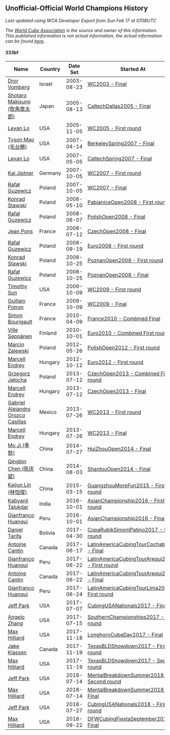 ## Unofficial-Official World Champions History

*Last updated using WCA Developer Export from Sun Feb 17 at 0708UTC*

*The [World Cube Association](https://www.worldcubeassociation.org) is the source and owner of this information. This published information is not actual information, the actual information can be found [here](https://www.worldcubeassociation.org/results).*

#### 333bf

|Name|Country|Date Set|Started At|Ended At|Days Held|  
|--|--|--|--|--|--|  
|[Dror Vomberg](https://www.worldcubeassociation.org/persons/2003VOMB01)|Israel|2003-08-23|[WC2003 - Final](https://www.worldcubeassociation.org/competitions/WC2003/results/all#e333bf_f)|1 year after [Euro2004](https://www.worldcubeassociation.org/competitions/Euro2004/results/all#e333bf_f)|715|  
|[Shotaro Makisumi (牧角章太郎)](https://www.worldcubeassociation.org/persons/2003MAKI01)|Japan|2005-08-13|[CaltechDallas2005 - Final](https://www.worldcubeassociation.org/competitions/CaltechDallas2005/results/all#e333bf_f)|[WC2005 - First round](https://www.worldcubeassociation.org/competitions/WC2005/results/all#e333bf_1)|85|  
|[Leyan Lo](https://www.worldcubeassociation.org/persons/2004LOLE01)|USA|2005-11-05|[WC2005 - First round](https://www.worldcubeassociation.org/competitions/WC2005/results/all#e333bf_1)|[BerkeleySpring2007 - Final](https://www.worldcubeassociation.org/competitions/BerkeleySpring2007/results/all#e333bf_f)|524|  
|[Tyson Mao (毛台勝)](https://www.worldcubeassociation.org/persons/2004MAOT02)|USA|2007-04-14|[BerkeleySpring2007 - Final](https://www.worldcubeassociation.org/competitions/BerkeleySpring2007/results/all#e333bf_f)|[CaltechSpring2007 - Final](https://www.worldcubeassociation.org/competitions/CaltechSpring2007/results/all#e333bf_f)|21|  
|[Leyan Lo](https://www.worldcubeassociation.org/persons/2004LOLE01)|USA|2007-05-05|[CaltechSpring2007 - Final](https://www.worldcubeassociation.org/competitions/CaltechSpring2007/results/all#e333bf_f)|[WC2007 - First round](https://www.worldcubeassociation.org/competitions/WC2007/results/all#e333bf_1)|155|  
|[Kai Jiptner](https://www.worldcubeassociation.org/persons/2007JIPT01)|Germany|2007-10-05|[WC2007 - First round](https://www.worldcubeassociation.org/competitions/WC2007/results/all#e333bf_1)|[WC2007 - Final](https://www.worldcubeassociation.org/competitions/WC2007/results/all#e333bf_f)|0|  
|[Rafał Guzewicz](https://www.worldcubeassociation.org/persons/2006GUZE01)|Poland|2007-10-05|[WC2007 - Final](https://www.worldcubeassociation.org/competitions/WC2007/results/all#e333bf_f)|[PabianiceOpen2008 - First round](https://www.worldcubeassociation.org/competitions/PabianiceOpen2008/results/all#e333bf_1)|216|  
|[Konrad Stawski](https://www.worldcubeassociation.org/persons/2007STAW01)|Poland|2008-05-10|[PabianiceOpen2008 - First round](https://www.worldcubeassociation.org/competitions/PabianiceOpen2008/results/all#e333bf_1)|[PolishOpen2008 - Final](https://www.worldcubeassociation.org/competitions/PolishOpen2008/results/all#e333bf_f)|28|  
|[Rafał Guzewicz](https://www.worldcubeassociation.org/persons/2006GUZE01)|Poland|2008-06-07|[PolishOpen2008 - Final](https://www.worldcubeassociation.org/competitions/PolishOpen2008/results/all#e333bf_f)|[CzechOpen2008 - Final](https://www.worldcubeassociation.org/competitions/CzechOpen2008/results/all#e333bf_f)|36|  
|[Jean Pons](https://www.worldcubeassociation.org/persons/2004PONS01)|France|2008-07-12|[CzechOpen2008 - Final](https://www.worldcubeassociation.org/competitions/CzechOpen2008/results/all#e333bf_f)|[Euro2008 - First round](https://www.worldcubeassociation.org/competitions/Euro2008/results/all#e333bf_1)|70|  
|[Rafał Guzewicz](https://www.worldcubeassociation.org/persons/2006GUZE01)|Poland|2008-09-19|[Euro2008 - First round](https://www.worldcubeassociation.org/competitions/Euro2008/results/all#e333bf_1)|[PoznanOpen2008 - First round](https://www.worldcubeassociation.org/competitions/PoznanOpen2008/results/all#e333bf_1)|34|  
|[Konrad Stawski](https://www.worldcubeassociation.org/persons/2007STAW01)|Poland|2008-10-25|[PoznanOpen2008 - First round](https://www.worldcubeassociation.org/competitions/PoznanOpen2008/results/all#e333bf_1)|[PoznanOpen2008 - Final](https://www.worldcubeassociation.org/competitions/PoznanOpen2008/results/all#e333bf_f)|0|  
|[Rafał Guzewicz](https://www.worldcubeassociation.org/persons/2006GUZE01)|Poland|2008-10-25|[PoznanOpen2008 - Final](https://www.worldcubeassociation.org/competitions/PoznanOpen2008/results/all#e333bf_f)|[WC2009 - First round](https://www.worldcubeassociation.org/competitions/WC2009/results/all#e333bf_1)|351|  
|[Timothy Sun](https://www.worldcubeassociation.org/persons/2007SUNT01)|USA|2009-10-09|[WC2009 - First round](https://www.worldcubeassociation.org/competitions/WC2009/results/all#e333bf_1)|[WC2009 - Final](https://www.worldcubeassociation.org/competitions/WC2009/results/all#e333bf_f)|0|  
|[Guillain Potron](https://www.worldcubeassociation.org/persons/2008POTR01)|France|2009-10-09|[WC2009 - Final](https://www.worldcubeassociation.org/competitions/WC2009/results/all#e333bf_f)|[France2010 - Combined Final](https://www.worldcubeassociation.org/competitions/France2010/results/all#e333bf_c)|180|  
|[Simon Bourigault](https://www.worldcubeassociation.org/persons/2007BOUR01)|France|2010-04-09|[France2010 - Combined Final](https://www.worldcubeassociation.org/competitions/France2010/results/all#e333bf_c)|[Euro2010 - Combined First round](https://www.worldcubeassociation.org/competitions/Euro2010/results/all#e333bf_d)|177|  
|[Ville Seppänen](https://www.worldcubeassociation.org/persons/2008SEPP01)|Finland|2010-10-01|[Euro2010 - Combined First round](https://www.worldcubeassociation.org/competitions/Euro2010/results/all#e333bf_d)|1 year after [KirkkonummiOpen2011](https://www.worldcubeassociation.org/competitions/KirkkonummiOpen2011/results/all#e333bf_f)|596|  
|[Marcin Zalewski](https://www.worldcubeassociation.org/persons/2011ZALE02)|Poland|2012-05-26|[PolishOpen2012 - First round](https://www.worldcubeassociation.org/competitions/PolishOpen2012/results/all#e333bf_1)|[Euro2012 - First round](https://www.worldcubeassociation.org/competitions/Euro2012/results/all#e333bf_1)|140|  
|[Marcell Endrey](https://www.worldcubeassociation.org/persons/2007ENDR01)|Hungary|2012-10-12|[Euro2012 - First round](https://www.worldcubeassociation.org/competitions/Euro2012/results/all#e333bf_1)|[CzechOpen2013 - Combined First round](https://www.worldcubeassociation.org/competitions/CzechOpen2013/results/all#e333bf_d)|273|  
|[Grzegorz Jałocha](https://www.worldcubeassociation.org/persons/2012JALO01)|Poland|2013-07-12|[CzechOpen2013 - Combined First round](https://www.worldcubeassociation.org/competitions/CzechOpen2013/results/all#e333bf_d)|[CzechOpen2013 - Final](https://www.worldcubeassociation.org/competitions/CzechOpen2013/results/all#e333bf_f)|0|  
|[Marcell Endrey](https://www.worldcubeassociation.org/persons/2007ENDR01)|Hungary|2013-07-12|[CzechOpen2013 - Final](https://www.worldcubeassociation.org/competitions/CzechOpen2013/results/all#e333bf_f)|[WC2013 - First round](https://www.worldcubeassociation.org/competitions/WC2013/results/all#e333bf_1)|14|  
|[Gabriel Alejandro Orozco Casillas](https://www.worldcubeassociation.org/persons/2008CASI01)|Mexico|2013-07-26|[WC2013 - First round](https://www.worldcubeassociation.org/competitions/WC2013/results/all#e333bf_1)|[WC2013 - Final](https://www.worldcubeassociation.org/competitions/WC2013/results/all#e333bf_f)|0|  
|[Marcell Endrey](https://www.worldcubeassociation.org/persons/2007ENDR01)|Hungary|2013-07-26|[WC2013 - Final](https://www.worldcubeassociation.org/competitions/WC2013/results/all#e333bf_f)|1 year after [WC2013](https://www.worldcubeassociation.org/competitions/WC2013/results/all#e333bf_f)|365|  
|[Mo Ji (季默)](https://www.worldcubeassociation.org/persons/2010JIMO01)|China|2014-07-27|[HuiZhouOpen2014 - Final](https://www.worldcubeassociation.org/competitions/HuiZhouOpen2014/results/all#e333bf_f)|[ShantouOpen2014 - Final](https://www.worldcubeassociation.org/competitions/ShantouOpen2014/results/all#e333bf_f)|7|  
|[Qingbin Chen (陈庆斌)](https://www.worldcubeassociation.org/persons/2011CHEN19)|China|2014-08-03|[ShantouOpen2014 - Final](https://www.worldcubeassociation.org/competitions/ShantouOpen2014/results/all#e333bf_f)|[GuangzhouMoreFun2015 - First round](https://www.worldcubeassociation.org/competitions/GuangzhouMoreFun2015/results/all#e333bf_1)|224|  
|[Kaijun Lin (林恺俊)](https://www.worldcubeassociation.org/persons/2013LINK01)|China|2015-03-15|[GuangzhouMoreFun2015 - First round](https://www.worldcubeassociation.org/competitions/GuangzhouMoreFun2015/results/all#e333bf_1)|[AsianChampionship2016 - First round](https://www.worldcubeassociation.org/competitions/AsianChampionship2016/results/all#e333bf_1)|568|  
|[Kabyanil Talukdar](https://www.worldcubeassociation.org/persons/2013TALU01)|India|2016-10-01|[AsianChampionship2016 - First round](https://www.worldcubeassociation.org/competitions/AsianChampionship2016/results/all#e333bf_1)|[AsianChampionship2016 - Final](https://www.worldcubeassociation.org/competitions/AsianChampionship2016/results/all#e333bf_f)|0|  
|[Gianfranco Huanqui](https://www.worldcubeassociation.org/persons/2013HUAN29)|Peru|2016-10-01|[AsianChampionship2016 - Final](https://www.worldcubeassociation.org/competitions/AsianChampionship2016/results/all#e333bf_f)|[CopaRubikSimonIPatino2017 - First round](https://www.worldcubeassociation.org/competitions/CopaRubikSimonIPatino2017/results/all#e333bf_1)|210|  
|[Daniel Tarifa](https://www.worldcubeassociation.org/persons/2016TARI02)|Bolivia|2017-04-30|[CopaRubikSimonIPatino2017 - First round](https://www.worldcubeassociation.org/competitions/CopaRubikSimonIPatino2017/results/all#e333bf_1)|[LatinAmericaCubingTourCochab2017 - Final](https://www.worldcubeassociation.org/competitions/LatinAmericaCubingTourCochab2017/results/all#e333bf_f)|48|  
|[Antoine Cantin](https://www.worldcubeassociation.org/persons/2010CANT02)|Canada|2017-06-17|[LatinAmericaCubingTourCochab2017 - Final](https://www.worldcubeassociation.org/competitions/LatinAmericaCubingTourCochab2017/results/all#e333bf_f)|[LatinAmericaCubingTourArequi2017 - First round](https://www.worldcubeassociation.org/competitions/LatinAmericaCubingTourArequi2017/results/all#e333bf_1)|4|  
|[Gianfranco Huanqui](https://www.worldcubeassociation.org/persons/2013HUAN29)|Peru|2017-06-22|[LatinAmericaCubingTourArequi2017 - First round](https://www.worldcubeassociation.org/competitions/LatinAmericaCubingTourArequi2017/results/all#e333bf_1)|[LatinAmericaCubingTourArequi2017 - Final](https://www.worldcubeassociation.org/competitions/LatinAmericaCubingTourArequi2017/results/all#e333bf_f)|0|  
|[Antoine Cantin](https://www.worldcubeassociation.org/persons/2010CANT02)|Canada|2017-06-22|[LatinAmericaCubingTourArequi2017 - Final](https://www.worldcubeassociation.org/competitions/LatinAmericaCubingTourArequi2017/results/all#e333bf_f)|[LatinAmericaCubingTourLima2017 - First round](https://www.worldcubeassociation.org/competitions/LatinAmericaCubingTourLima2017/results/all#e333bf_1)|3|  
|[Gianfranco Huanqui](https://www.worldcubeassociation.org/persons/2013HUAN29)|Peru|2017-06-24|[LatinAmericaCubingTourLima2017 - First round](https://www.worldcubeassociation.org/competitions/LatinAmericaCubingTourLima2017/results/all#e333bf_1)|[CubingUSANationals2017 - Final](https://www.worldcubeassociation.org/competitions/CubingUSANationals2017/results/all#e333bf_f)|14|  
|[Jeff Park](https://www.worldcubeassociation.org/persons/2015PARK08)|USA|2017-07-07|[CubingUSANationals2017 - Final](https://www.worldcubeassociation.org/competitions/CubingUSANationals2017/results/all#e333bf_f)|[SouthernChampionships2017 - First round](https://www.worldcubeassociation.org/competitions/SouthernChampionships2017/results/all#e333bf_1)|7|  
|[Angelo Zhang](https://www.worldcubeassociation.org/persons/2014ZHAN01)|USA|2017-07-15|[SouthernChampionships2017 - First round](https://www.worldcubeassociation.org/competitions/SouthernChampionships2017/results/all#e333bf_1)|[LonghornCubeDay2017 - Final](https://www.worldcubeassociation.org/competitions/LonghornCubeDay2017/results/all#e333bf_f)|125|  
|[Max Hilliard](https://www.worldcubeassociation.org/persons/2015HILL09)|USA|2017-11-18|[LonghornCubeDay2017 - Final](https://www.worldcubeassociation.org/competitions/LonghornCubeDay2017/results/all#e333bf_f)|[TexasBLDShowdown2017 - First round](https://www.worldcubeassociation.org/competitions/TexasBLDShowdown2017/results/all#e333bf_1)|1|  
|[Jake Klassen](https://www.worldcubeassociation.org/persons/2016KLAS01)|Canada|2017-11-19|[TexasBLDShowdown2017 - First round](https://www.worldcubeassociation.org/competitions/TexasBLDShowdown2017/results/all#e333bf_1)|[TexasBLDShowdown2017 - Second round](https://www.worldcubeassociation.org/competitions/TexasBLDShowdown2017/results/all#e333bf_2)|0|  
|[Max Hilliard](https://www.worldcubeassociation.org/persons/2015HILL09)|USA|2017-11-19|[TexasBLDShowdown2017 - Second round](https://www.worldcubeassociation.org/competitions/TexasBLDShowdown2017/results/all#e333bf_2)|[MentalBreakdownSummer2018 - Second round](https://www.worldcubeassociation.org/competitions/MentalBreakdownSummer2018/results/all#e333bf_2)|238|  
|[Jeff Park](https://www.worldcubeassociation.org/persons/2015PARK08)|USA|2018-07-14|[MentalBreakdownSummer2018 - Second round](https://www.worldcubeassociation.org/competitions/MentalBreakdownSummer2018/results/all#e333bf_2)|[MentalBreakdownSummer2018 - Final](https://www.worldcubeassociation.org/competitions/MentalBreakdownSummer2018/results/all#e333bf_f)|0|  
|[Max Hilliard](https://www.worldcubeassociation.org/persons/2015HILL09)|USA|2018-07-14|[MentalBreakdownSummer2018 - Final](https://www.worldcubeassociation.org/competitions/MentalBreakdownSummer2018/results/all#e333bf_f)|[CubingUSANationals2018 - First round](https://www.worldcubeassociation.org/competitions/CubingUSANationals2018/results/all#e333bf_1)|14|  
|[Jeff Park](https://www.worldcubeassociation.org/persons/2015PARK08)|USA|2018-07-27|[CubingUSANationals2018 - First round](https://www.worldcubeassociation.org/competitions/CubingUSANationals2018/results/all#e333bf_1)|[DFWCubingFiestaSeptember2018 - Final](https://www.worldcubeassociation.org/competitions/DFWCubingFiestaSeptember2018/results/all#e333bf_f)|55|  
|[Max Hilliard](https://www.worldcubeassociation.org/persons/2015HILL09)|USA|2018-09-22|[DFWCubingFiestaSeptember2018 - Final](https://www.worldcubeassociation.org/competitions/DFWCubingFiestaSeptember2018/results/all#e333bf_f)|Ongoing|148|  
